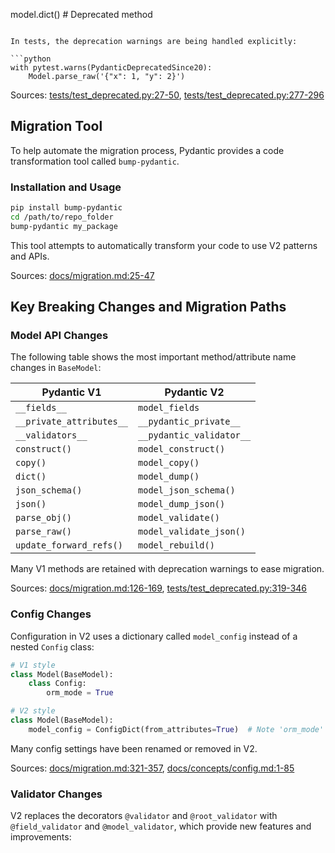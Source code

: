 model.dict()  # Deprecated method
```

In tests, the deprecation warnings are being handled explicitly:

```python
with pytest.warns(PydanticDeprecatedSince20):
    Model.parse_raw('{"x": 1, "y": 2}')
```

Sources: [tests/test_deprecated.py:27-50](tests/test_deprecated.py:27-50), [tests/test_deprecated.py:277-296](tests/test_deprecated.py:277-296)

## Migration Tool

To help automate the migration process, Pydantic provides a code transformation tool called `bump-pydantic`.

### Installation and Usage

```bash
pip install bump-pydantic
cd /path/to/repo_folder
bump-pydantic my_package
```

This tool attempts to automatically transform your code to use V2 patterns and APIs.

Sources: [docs/migration.md:25-47](docs/migration.md:25-47)

## Key Breaking Changes and Migration Paths

### Model API Changes

The following table shows the most important method/attribute name changes in `BaseModel`:

| Pydantic V1 | Pydantic V2  |
| ----------- | ------------ |
| `__fields__` | `model_fields` |
| `__private_attributes__` | `__pydantic_private__` |
| `__validators__` | `__pydantic_validator__` |
| `construct()` | `model_construct()` |
| `copy()` | `model_copy()` |
| `dict()` | `model_dump()` |
| `json_schema()` | `model_json_schema()` |
| `json()` | `model_dump_json()` |
| `parse_obj()` | `model_validate()` |
| `parse_raw()` | `model_validate_json()` |
| `update_forward_refs()` | `model_rebuild()` |

Many V1 methods are retained with deprecation warnings to ease migration.

Sources: [docs/migration.md:126-169](docs/migration.md:126-169), [tests/test_deprecated.py:319-346](tests/test_deprecated.py:319-346)

### Config Changes

Configuration in V2 uses a dictionary called `model_config` instead of a nested `Config` class:

```python
# V1 style
class Model(BaseModel):
    class Config:
        orm_mode = True

# V2 style
class Model(BaseModel):
    model_config = ConfigDict(from_attributes=True)  # Note 'orm_mode' is now 'from_attributes'
```

Many config settings have been renamed or removed in V2.

Sources: [docs/migration.md:321-357](docs/migration.md:321-357), [docs/concepts/config.md:1-85](docs/concepts/config.md:1-85)

### Validator Changes

V2 replaces the decorators `@validator` and `@root_validator` with `@field_validator` and `@model_validator`, which provide new features and improvements:

```python
